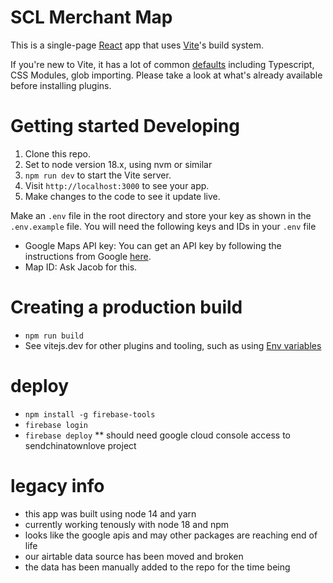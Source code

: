 # SCL Merchant Map

This is a single-page [React](https://reactjs.org/) app that uses [Vite](https://vitejs.dev/)'s build system.

If you're new to Vite, it has a lot of common [defaults](https://vitejs.dev/guide/features.html) including Typescript, CSS Modules, glob importing. Please take a look at what's already available before installing plugins.

# Getting started Developing

1. Clone this repo.
2. Set to node version 18.x, using nvm or similar
3. `npm run dev` to start the Vite server.
4. Visit `http://localhost:3000` to see your app.
5. Make changes to the code to see it update live.

Make an `.env` file in the root directory and store your key as shown in the `.env.example` file. You will need the following keys and IDs in your `.env` file

- Google Maps API key: You can get an API key by following the instructions from Google [here](https://developers.google.com/maps/documentation/javascript/get-api-key).
- Map ID: Ask Jacob for this.

# Creating a production build

- `npm run build`
- See vitejs.dev for other plugins and tooling, such as using [Env variables](https://vitejs.dev/guide/env-and-mode.html)


# deploy 
- `npm install -g firebase-tools`
- `firebase login`
- `firebase deploy` ** should need google cloud console access to sendchinatownlove project


# legacy info
- this app was built using node 14 and yarn
- currently working tenously with node 18 and npm
- looks like the google apis and may other packages are reaching end of life
- our airtable data source has been moved and broken
- the data has been manually added to the repo for the time being